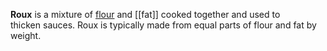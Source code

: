 **Roux** is a mixture of [flour](/reference/flour) and [[fat]] cooked together and used to thicken sauces. Roux is typically made from equal parts of flour and fat by weight.